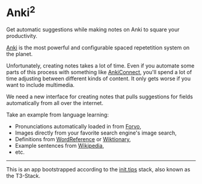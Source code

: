 # Anki<sup>2</sup>
Get automatic suggestions while making notes on Anki to square your productivity.

[Anki](https://apps.ankiweb.net/) is the most powerful and configurable spaced repetetition system on the planet. 

Unfortunately, creating notes takes a lot of time. Even if you automate some parts of this process with something like [AnkiConnect](https://ankiweb.net/shared/info/2055492159), you'll spend a lot of time adjusting between different kinds of content. It only gets worse if you want to include multimedia.

We need a new interface for creating notes that pulls suggestions for fields automatically from all over the internet. 

Take an example from language learning:
- Pronunciations automatically loaded in from [Forvo](https://forvo.com/search/),
- Images directly from your favorite search engine's image search,
- Definitions from [WordReference](https://www.wordreference.com/) or [Wiktionary](https://en.wiktionary.org/wiki/Wiktionary:Main_Page),
- Example sentences from [Wikipedia](https://en.wikipedia.org/),
- etc.

---

This is an app bootstrapped according to the [init.tips](https://init.tips) stack, also known as the T3-Stack.
